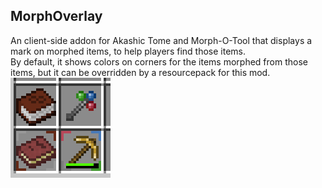 ## MorphOverlay
An client-side addon for Akashic Tome and Morph-O-Tool that displays a mark on morphed items, to help players find those items.  
By default, it shows colors on corners for the items morphed from those items, but it can be overridden by a resourcepack for this mod.  
![screenshot0.png](screenshot0.png)